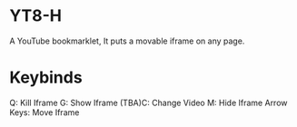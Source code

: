 # YT8-H
A YouTube bookmarklet, It puts a movable iframe on any page.

# Keybinds
Q: Kill Iframe
G: Show Iframe
(TBA)C: Change Video
M: Hide Iframe
Arrow Keys: Move Iframe

